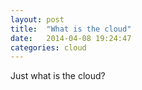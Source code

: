 ```yaml
---
layout: post
title:  "What is the cloud"
date:   2014-04-08 19:24:47
categories: cloud 
---
```


Just what is the cloud?
